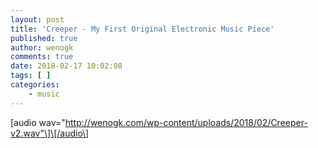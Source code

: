 ```yaml
---
layout: post
title: 'Creeper - My First Original Electronic Music Piece'
published: true
author: wenogk
comments: true
date: 2018-02-17 10:02:08
tags: [ ]
categories:
    - music
---
```

\[audio wav="http://wenogk.com/wp-content/uploads/2018/02/Creeper-v2.wav"\]\[/audio\]
